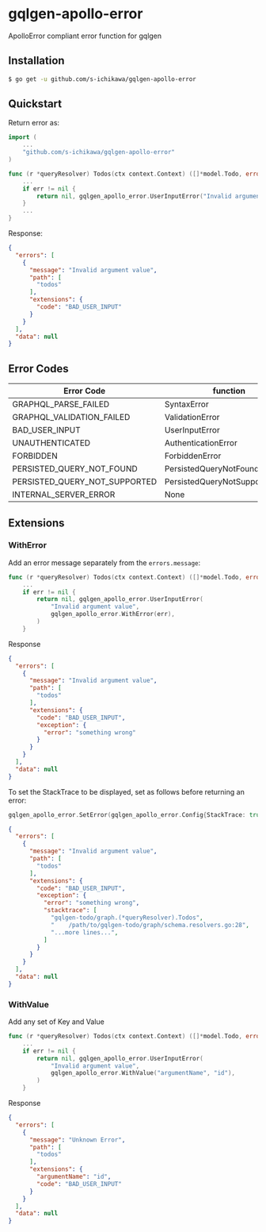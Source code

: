 # gqlgen-apollo-error

ApolloError compliant error function for gqlgen

## Installation

```sh
$ go get -u github.com/s-ichikawa/gqlgen-apollo-error
```

## Quickstart
Return error as:
```go
import (
	...
    "github.com/s-ichikawa/gqlgen-apollo-error"
)

func (r *queryResolver) Todos(ctx context.Context) ([]*model.Todo, error) {
	...
	if err != nil {
		return nil, gqlgen_apollo_error.UserInputError("Invalid argument value")
	}
	...
}
```
Response:
```json
{
  "errors": [
    {
      "message": "Invalid argument value",
      "path": [
        "todos"
      ],
      "extensions": {
        "code": "BAD_USER_INPUT"
      }
    }
  ],
  "data": null
}
```

## Error Codes
| Error Code | function |
| ------------- | ------------- |
| GRAPHQL_PARSE_FAILED  | SyntaxError  |
| GRAPHQL_VALIDATION_FAILED  | ValidationError  |
| BAD_USER_INPUT  | UserInputError  |
| UNAUTHENTICATED  | AuthenticationError  |
| FORBIDDEN  | ForbiddenError  |
| PERSISTED_QUERY_NOT_FOUND  | PersistedQueryNotFoundError  |
| PERSISTED_QUERY_NOT_SUPPORTED  | PersistedQueryNotSupportedError  |
| INTERNAL_SERVER_ERROR  | None  |

## Extensions
### WithError
Add an error message separately from the `errors.message`:
```go
func (r *queryResolver) Todos(ctx context.Context) ([]*model.Todo, error) {
	...
	if err != nil {
		return nil, gqlgen_apollo_error.UserInputError(
			"Invalid argument value", 
			gqlgen_apollo_error.WithError(err),
		)
	}
```
Response
```json
{
  "errors": [
    {
      "message": "Invalid argument value",
      "path": [
        "todos"
      ],
      "extensions": {
        "code": "BAD_USER_INPUT",
        "exception": {
          "error": "something wrong"
        }
      }
    }
  ],
  "data": null
}
```

To set the StackTrace to be displayed, set as follows before returning an error:
```go
gqlgen_apollo_error.SetError(gqlgen_apollo_error.Config{StackTrace: true})
```

```json
{
  "errors": [
    {
      "message": "Invalid argument value",
      "path": [
        "todos"
      ],
      "extensions": {
        "code": "BAD_USER_INPUT",
        "exception": {
          "error": "something wrong",
          "stacktrace": [
            "gqlgen-todo/graph.(*queryResolver).Todos",
            "    /path/to/gqlgen-todo/graph/schema.resolvers.go:28",
            "...more lines...",
          ]
        }
      }
    }
  ],
  "data": null
}
```

### WithValue
Add any set of Key and Value
```go
func (r *queryResolver) Todos(ctx context.Context) ([]*model.Todo, error) {
	...
	if err != nil {
		return nil, gqlgen_apollo_error.UserInputError(
			"Invalid argument value", 
			gqlgen_apollo_error.WithValue("argumentName", "id"),
		)
	}
```
Response
```json
{
  "errors": [
    {
      "message": "Unknown Error",
      "path": [
        "todos"
      ],
      "extensions": {
        "argumentName": "id",
        "code": "BAD_USER_INPUT"
      }
    }
  ],
  "data": null
}
```
